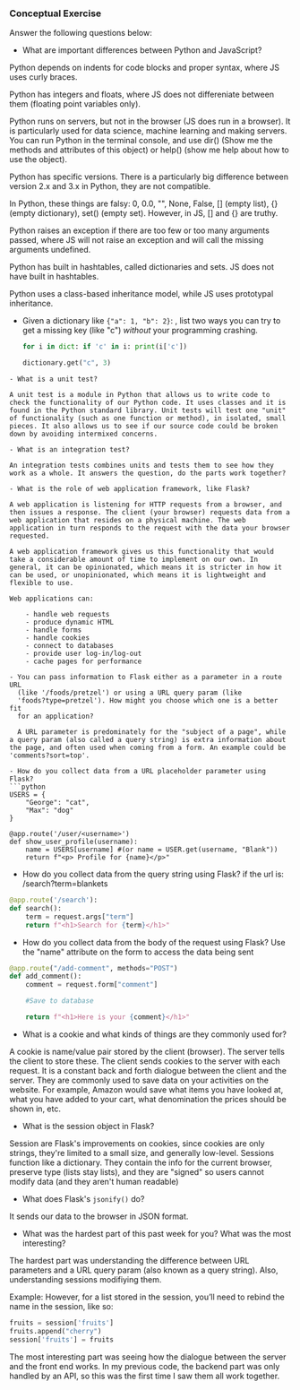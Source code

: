 ### Conceptual Exercise

Answer the following questions below:

- What are important differences between Python and JavaScript?

Python depends on indents for code blocks and proper syntax, where JS uses curly braces.

Python has integers and floats, where JS does not differeniate between them (floating point variables only).

Python runs on servers, but not in the browser (JS does run in a browser). It is particularly used for data science, machine learning and making servers. You can run Python in the terminal console, and use dir() (Show me the methods and attributes of this object) or help() (show me help about how to use the object).

Python has specific versions. There is a particularly big difference between version 2.x and 3.x in Python, they are not compatible.

In Python, these things are falsy: 0, 0.0, "", None, False, [] (empty list), {} (empty dictionary), set() (empty set). However, in JS, [] and {} are truthy.

Python raises an exception if there are too few or too many arguments passed, where JS will not raise an exception and will call the missing arguments undefined.

Python has built in hashtables, called dictionaries and sets. JS does not have built in hashtables.

Python uses a class-based inheritance model, while JS uses prototypal inheritance. 

- Given a dictionary like ``{"a": 1, "b": 2}``: , list two ways you 
  can try to get a missing key (like "c") *without* your programming 
  crashing.
  ```python
  for i in dict: if 'c' in i: print(i['c'])
  ```
  ```python
  dictionary.get("c", 3)
```
- What is a unit test?

A unit test is a module in Python that allows us to write code to check the functionality of our Python code. It uses classes and it is found in the Python standard library. Unit tests will test one "unit" of functionality (such as one function or method), in isolated, small pieces. It also allows us to see if our source code could be broken down by avoiding intermixed concerns.

- What is an integration test?

An integration tests combines units and tests them to see how they work as a whole. It answers the question, do the parts work together? 

- What is the role of web application framework, like Flask?

A web application is listening for HTTP requests from a browser, and then issues a response. The client (your browser) requests data from a web application that resides on a physical machine. The web application in turn responds to the request with the data your browser requested.

A web application framework gives us this functionality that would take a considerable amount of time to implement on our own. In general, it can be opinionated, which means it is stricter in how it can be used, or unopinionated, which means it is lightweight and flexible to use. 

Web applications can:

	- handle web requests
	- produce dynamic HTML
	- handle forms
	- handle cookies
	- connect to databases
	- provide user log-in/log-out
	- cache pages for performance

- You can pass information to Flask either as a parameter in a route URL
  (like '/foods/pretzel') or using a URL query param (like
  'foods?type=pretzel'). How might you choose which one is a better fit
  for an application?
  
  A URL parameter is predominately for the "subject of a page", while a query param (also called a query string) is extra information about the page, and often used when coming from a form. An example could be 'comments?sort=top'.

- How do you collect data from a URL placeholder parameter using Flask?
```python
USERS = {
	"George": "cat",
	"Max": "dog"
}

@app.route('/user/<username>')
def show_user_profile(username):
	name = USERS[username] #(or name = USER.get(username, "Blank"))
	return f"<p> Profile for {name}</p>"
```
- How do you collect data from the query string using Flask?
if the url is: /search?term=blankets
```python
@app.route('/search'):
def search():
	term = request.args["term"]
	return f"<h1>Search for {term}</h1>"
```
- How do you collect data from the body of the request using Flask?
Use the "name" attribute on the form to access the data being sent
```python
@app.route("/add-comment", methods="POST")
def add_comment():
	comment = request.form["comment"]

	#Save to database

	return f"<h1>Here is your {comment}</h1>"
```
- What is a cookie and what kinds of things are they commonly used for?

A cookie is name/value pair stored by the client (browser). The server tells the client to store these. The client sends cookies to the server with each request. It is a constant back and forth dialogue between the client and the server. They are commonly used to save data on your activities on the website. For example, Amazon would save what items you have looked at, what you have added to your cart, what denomination the prices should be shown in, etc. 

- What is the session object in Flask?

Session are Flask's improvements on cookies, since cookies are only strings, they're limited to a small size, and generally low-level. Sessions function like a dictionary. They contain the info for the current browser, preserve type (lists stay lists), and they are "signed" so users cannot modify data (and they aren't human readable)

- What does Flask's `jsonify()` do?

It sends our data to the browser in JSON format.

- What was the hardest part of this past week for you?
  What was the most interesting?
  
The hardest part was understanding the difference between URL parameters and a URL query param (also known as a query string). Also, understanding sessions modifiying them. 

Example: 
However, for a list stored in the session, you’ll need to rebind the name in the session, like so:
```python
fruits = session['fruits']
fruits.append("cherry")
session['fruits'] = fruits
```
The most interesting part was seeing how the dialogue between the server and the front end works. In my previous code, the backend part was only handled by an API, so this was the first time I saw them all work together.
